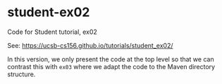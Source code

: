# student-ex02

Code for Student tutorial, ex02

See: <https://ucsb-cs156.github.io/tutorials/student_ex02/>


In this version, we only present the code at the top level so that we can contrast
this with `ex03` where we adapt the code to the Maven directory structure.

